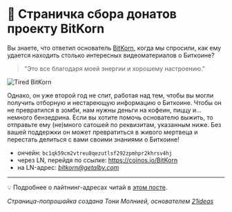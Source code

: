 # 🍩 Страничка сбора донатов проекту BitKorn

Вы знаете, что ответил основатель [BitKorn](https://www.youtube.com/@BitKorn), когда мы спросили, как ему удается находить столько интересных видеоматериалов о Биткоине? 

> "Это все благодаря моей энергии и хорошему настроению." 

![Tired BitKorn](https://www.kindpng.com/picc/m/594-5948647_pepe-tired-coffee-apu-apustaja-tired-hd-png.png)

Однако, он уже второй год не спит, работая над тем, чтобы вы могли получить отборную и нестареющую информацию о Биткоине. Чтобы он не превратился в зомби, нам нужны деньги на кофеин, пиццу и... немного бензедрина. Если вы хотите помочь основателю выжить, то отправьте ему (не)много сатошей по реквизитам, указанным ниже. Без вашей поддержки он может превратиться в живого мертвеца и перестать делиться с вами своими знаниями о Биткоине!

* ончейн: `bc1qk59cm2vtreu8qezutlsf292zpmhpr2khrsv4hj`
* через LN, перейдя по ссылке: https://coinos.io/BitKorn
* на LN-адрес: *bitkorn@getalby.com*

***

💡 Подробнее о лайтнинг-адресах читай в [этом посте](https://t.me/bitcoin21ideas/2485).

*Страница-попрошайка создана Тони Молнией, основателем [21ideas](https://www.21ideas.org/)*
